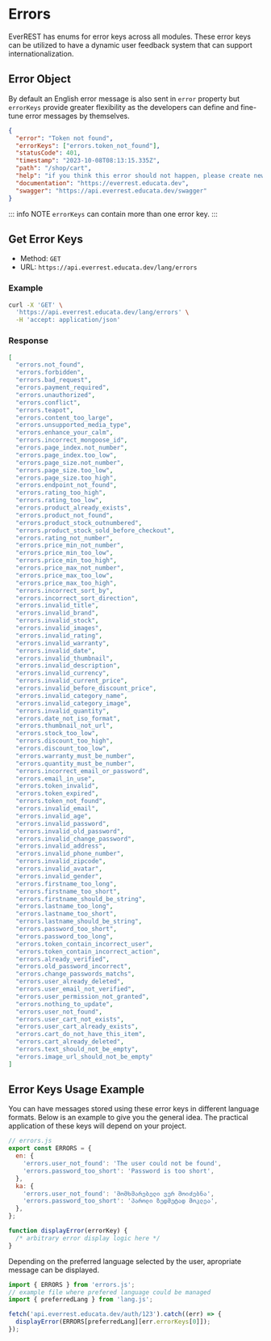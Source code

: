 # Errors

EverREST has enums for error keys across all modules. These error keys can be utilized
to have a dynamic user feedback system that can support internationalization.

## Error Object

By default an English error message is also sent in `error` property but `errorKeys` provide
greater flexibility as the developers can define and fine-tune error messages by themselves.

```json
{
  "error": "Token not found",
  "errorKeys": ["errors.token_not_found"],
  "statusCode": 401,
  "timestamp": "2023-10-08T08:13:15.335Z",
  "path": "/shop/cart",
  "help": "if you think this error should not happen, please create new issue at: https://github.com/educata/everrest/issues",
  "documentation": "https://everrest.educata.dev",
  "swagger": "https://api.everrest.educata.dev/swagger"
}
```

::: info NOTE
`errorKeys` can contain more than one error key.
:::

## Get Error Keys

- Method: `GET`
- URL: `https://api.everrest.educata.dev/lang/errors`

### Example

```sh
curl -X 'GET' \
  'https://api.everrest.educata.dev/lang/errors' \
  -H 'accept: application/json'
```

### Response

```json
[
  "errors.not_found",
  "errors.forbidden",
  "errors.bad_request",
  "errors.payment_required",
  "errors.unauthorized",
  "errors.conflict",
  "errors.teapot",
  "errors.content_too_large",
  "errors.unsupported_media_type",
  "errors.enhance_your_calm",
  "errors.incorrect_mongoose_id",
  "errors.page_index.not_number",
  "errors.page_index.too_low",
  "errors.page_size.not_number",
  "errors.page_size.too_low",
  "errors.page_size.too_high",
  "errors.endpoint_not_found",
  "errors.rating_too_high",
  "errors.rating_too_low",
  "errors.product_already_exists",
  "errors.product_not_found",
  "errors.product_stock_outnumbered",
  "errors.product_stock_sold_before_checkout",
  "errors.rating_not_number",
  "errors.price_min_not_number",
  "errors.price_min_too_low",
  "errors.price_min_too_high",
  "errors.price_max_not_number",
  "errors.price_max_too_low",
  "errors.price_max_too_high",
  "errors.incorrect_sort_by",
  "errors.incorrect_sort_direction",
  "errors.invalid_title",
  "errors.invalid_brand",
  "errors.invalid_stock",
  "errors.invalid_images",
  "errors.invalid_rating",
  "errors.invalid_warranty",
  "errors.invalid_date",
  "errors.invalid_thumbnail",
  "errors.invalid_description",
  "errors.invalid_currency",
  "errors.invalid_current_price",
  "errors.invalid_before_discount_price",
  "errors.invalid_category_name",
  "errors.invalid_category_image",
  "errors.invalid_quantity",
  "errors.date_not_iso_format",
  "errors.thumbnail_not_url",
  "errors.stock_too_low",
  "errors.discount_too_high",
  "errors.discount_too_low",
  "errors.warranty_must_be_number",
  "errors.quantity_must_be_number",
  "errors.incorrect_email_or_password",
  "errors.email_in_use",
  "errors.token_invalid",
  "errors.token_expired",
  "errors.token_not_found",
  "errors.invalid_email",
  "errors.invalid_age",
  "errors.invalid_password",
  "errors.invalid_old_password",
  "errors.invalid_change_password",
  "errors.invalid_address",
  "errors.invalid_phone_number",
  "errors.invalid_zipcode",
  "errors.invalid_avatar",
  "errors.invalid_gender",
  "errors.firstname_too_long",
  "errors.firstname_too_short",
  "errors.firstname_should_be_string",
  "errors.lastname_too_long",
  "errors.lastname_too_short",
  "errors.lastname_should_be_string",
  "errors.password_too_short",
  "errors.password_too_long",
  "errors.token_contain_incorrect_user",
  "errors.token_contain_incorrect_action",
  "errors.already_verified",
  "errors.old_password_incorrect",
  "errors.change_passwords_matchs",
  "errors.user_already_deleted",
  "errors.user_email_not_verified",
  "errors.user_permission_not_granted",
  "errors.nothing_to_update",
  "errors.user_not_found",
  "errors.user_cart_not_exists",
  "errors.user_cart_already_exists",
  "errors.cart_do_not_have_this_item",
  "errors.cart_already_deleted",
  "errors.text_should_not_be_empty",
  "errors.image_url_should_not_be_empty"
]
```

## Error Keys Usage Example

You can have messages stored using these error keys in different language formats.
Below is an example to give you the general idea. The practical application of these
keys will depend on your project.

```js
// errors.js
export const ERRORS = {
  en: {
    'errors.user_not_found': 'The user could not be found',
    'errors.password_too_short': 'Password is too short',
  },
  ka: {
    'errors.user_not_found': 'მომხმარებელი ვერ მოიძებნა',
    'errors.password_too_short': 'პაროლი ზედმეტად მოკლეა',
  },
};

function displayError(errorKey) {
  /* arbitrary error display logic here */
}
```

Depending on the preferred language selected by the user, apropriate message can be displayed.

```js
import { ERRORS } from 'errors.js';
// example file where prefered language could be managed
import { preferredLang } from 'lang.js';

fetch('api.everrest.educata.dev/auth/123').catch((err) => {
  displayError(ERRORS[preferredLang][err.errorKeys[0]]);
});
```
